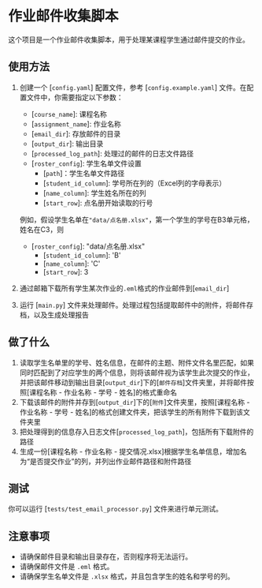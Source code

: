 # 作业邮件收集脚本

这个项目是一个作业邮件收集脚本，用于处理某课程学生通过邮件提交的作业。

## 使用方法

1. 创建一个 [`config.yaml`] 配置文件，参考 [`config.example.yaml`] 文件。在配置文件中，你需要指定以下参数：
   - [`course_name`]\: 课程名称
   - [`assignment_name`]\: 作业名称
   - [`email_dir`]\: 存放邮件的目录
   - [`output_dir`]\: 输出目录
   - [`processed_log_path`]\: 处理过的邮件的日志文件路径
   - [`roster_config`]\: 学生名单文件设置
      - [`path`]：学生名单文件路径
      - [`student_id_column`]\: 学号所在列的（Excel列的字母表示）
      - [`name_column`]\: 学生姓名所在的列
      - [`start_row`]\: 点名册开始读取的行号
   
   例如，假设学生名单在`"data/点名册.xlsx"`，第一个学生的学号在B3单元格，姓名在C3，则
   - [`roster_config`]\: "data/点名册.xlsx"
      - [`student_id_column`]\: 'B'
      - [`name_column`]\: 'C'
      - [`start_row`]\: 3
2. 通过邮箱下载所有学生某次作业的`.eml`格式的作业邮件到[`email_dir`]
3. 运行 [`main.py`] 文件来处理邮件。处理过程包括提取邮件中的附件，将邮件存档，以及生成处理报告

## 做了什么
1. 读取学生名单里的学号、姓名信息，在邮件的主题、附件文件名里匹配，如果同时匹配到了对应学生的两个信息，则将该邮件视为该学生此次提交的作业，并把该邮件移动到输出目录[`output_dir`]下的[`邮件存档`]文件夹里，并将邮件按照[课程名称 - 作业名称 - 学号 - 姓名]的格式重命名
2. 下载该邮件的附件并存到[`output_dir`]下的[`附件`]文件夹里，按照[课程名称 - 作业名称 - 学号 - 姓名]的格式创建文件夹，把该学生的所有附件下载到该文件夹里
3. 把处理得到的信息存入日志文件[`processed_log_path`]，包括所有下载附件的路径
4. 生成一份[课程名称 - 作业名称 - 提交情况.xlsx]根据学生名单信息，增加名为“是否提交作业”的列，并列出作业邮件路径和附件路径

## 测试

你可以运行 [``tests/test_email_processor.py``] 文件来进行单元测试。

## 注意事项

- 请确保邮件目录和输出目录存在，否则程序将无法运行。
- 请确保邮件文件是 `.eml` 格式。
- 请确保学生名单文件是 `.xlsx` 格式，并且包含学生的姓名和学号的列。
